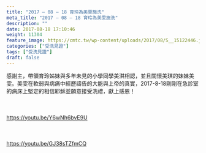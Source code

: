 ```yaml
---
title: "2017 – 08 – 18 育玲為美雯施洗"
meta_title: "2017 – 08 – 18 育玲為美雯施洗"
description: ""
date: 2017-08-18 17:10:46
weight: 11304
feature_image: https://cmtc.tw/wp-content/uploads/2017/08/S__15122446.jpg
categories: ["受洗見證"]
tags: ["受洗見證"]
draft: false
---
```


感謝主，帶領育玲姊妹與多年未見的小學同學美淇相認，並且關懷美琪的妹妹美雯。美雯在軟弱與病痛中經歷禱告的大能與上帝的真實，2017-8-18剛剛在急診室的病床上堅定的相信耶穌並願意接受洗禮，獻上感恩！<br />
<br />
&nbsp;<br />
<br />
https://youtu.be/Y6wNh6bvE9U<br />
<br />
&nbsp;<br />
<br />
https://youtu.be/GJ38sTZfmCQ<br />
<br />
&nbsp;<br />
<br />
&nbsp;
        